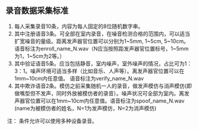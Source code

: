 ## 录音数据采集标准

1. 每人采集录音10条，内容为每人固定的8位随机数字串。
2. 其中注册语音3条。可全部在室内录音，在噪音检测合格的范围内，可以适当扩宽噪音的量级。距离发声器官位置可以分别为1~5mm, 1~5cm, 5~10cm。语音标注为enroll_name_N.wav（N应当按照距发声器官位置标号，1~5mm为1，1~5cm为2等。）
3. 其中验证语音5条。应当包括静音，室内噪声，室外噪声的情况，占比可为1：3：1。噪声环境可适当多样（比如音乐、人声等）。离发声器官位置可以在1mm~10cm内任意值。 语音标注为verify_name_N.wav
4. 其中欺诈语音2条。模仿之前采集随机一人的录音，做发声模仿与消声模仿(即做嘴型但不发声，同时外放被模仿者的录音）。噪声状况可全部为室内。离发声器官位置可以在1mm~10cm内任意值。语音标注为spoof_name_N.wav (name为被模仿者的姓名，N=1为发声模仿，N=2为消声模仿)



​	注： 条件允许可以使用多种设备录音。